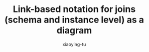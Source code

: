 ---
title: "Link-based notation for joins (schema and instance level) as a diagram"
author: "xiaoying-tu"
Discipline: Databases
ConceptualAdvantage: "Help readers visualize the attributes involved in join conditions and the corresponding relational operator in the predicates"
DrawsAttentionTo: "Tables, attributes which values has to be matched, operators for matching"
Topic: Query languages (basic)
Domain: Within-Database
Form: Visual Representation
OriginSource: "Hoffer, J. A., Ramesh, V., & Topi, H. (2015). Modern database management. 12 ed. Pearson."
image: ""
Mapping:
  edge :  match between attributes in join condition
  edge label :  match operator
---